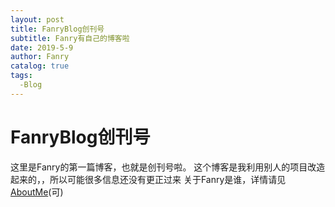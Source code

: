 ```yaml
---
layout: post
title: FanryBlog创刊号
subtitle: Fanry有自己的博客啦
date: 2019-5-9
author: Fanry
catalog: true
tags:
  -Blog
---
```

# FanryBlog创刊号
这里是Fanry的第一篇博客，也就是创刊号啦。
这个博客是我利用别人的项目改造起来的，，所以可能很多信息还没有更正过来
关于Fanry是谁，详情请见[AboutMe](http://fanry.top/about/)(可)